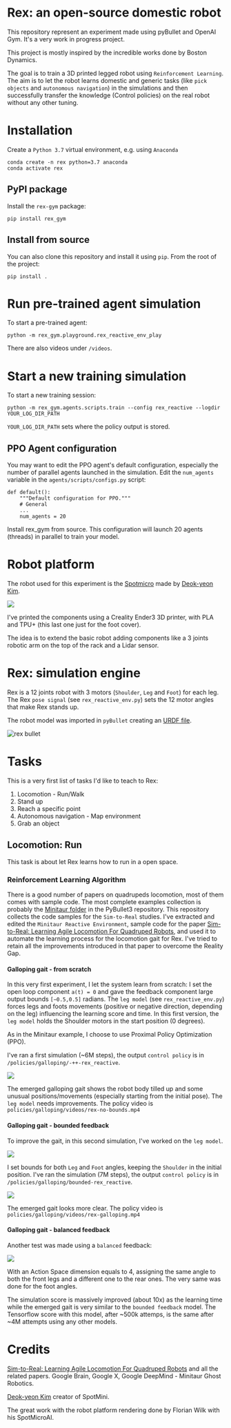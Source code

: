 # Rex: an open-source domestic robot
This repository represent an experiment made using pyBullet and OpenAI Gym. It's a very work in progress project.

This project is mostly inspired by the incredible works done by Boston Dynamics.

The goal is to train a 3D printed legged robot using `Reinforcement Learning`. The aim is to let the robot learns 
domestic and generic tasks (like `pick objects` and `autonomous navigation`) in the simulations and then successfully
transfer the knowledge (Control policies) on the real robot without any other tuning.

# Installation
Create a `Python 3.7` virtual environment, e.g. using `Anaconda`
```
conda create -n rex python=3.7 anaconda
conda activate rex
```
## PyPI package
Install the `rex-gym` package:
```
pip install rex_gym
```

## Install from source
You can also clone this repository and install it using `pip`. From the root of the project:
```
pip install .
```

# Run pre-trained agent simulation
To start a pre-trained agent:

```
python -m rex_gym.playground.rex_reactive_env_play
```
There are also videos under `/videos`.

# Start a new training simulation
To start a new training session:

```
python -m rex_gym.agents.scripts.train --config rex_reactive --logdir YOUR_LOG_DIR_PATH 
```

`YOUR_LOG_DIR_PATH` sets where the policy output is stored. 

## PPO Agent configuration
You may want to edit the PPO agent's default configuration, especially the number of parallel agents launched in the simulation. 
Edit the `num_agents` variable in the `agents/scripts/configs.py` script:

```
def default():
    """Default configuration for PPO."""
    # General
    ...
    num_agents = 20
```
Install rex_gym from source. This configuration will launch 20 agents (threads) in parallel to train your model.

# Robot platform
The robot used for this experiment is the [Spotmicro](https://www.thingiverse.com/thing:3445283) made by [Deok-yeon Kim](https://www.thingiverse.com/KDY0523/about).

[<img src="https://thingiverse-production-new.s3.amazonaws.com/assets/bf/af/74/db/83/complete_4.jpg">](https://www.thingiverse.com/thing:3445283)

I've printed the components using a Creality Ender3 3D printer, with PLA and TPU+ (this last one just for the foot 
cover).

The idea is to extend the basic robot adding components like a 3 joints robotic arm on the top of the rack and a 
Lidar sensor.

# Rex: simulation engine
Rex is a 12 joints robot with 3 motors (`Shoulder`, `Leg` and `Foot`) for each leg. 
The Rex `pose signal` (see ```rex_reactive_env.py```) sets the 12 motor angles that make Rex stands up.

The robot model was imported in `pyBullet` creating an [URDF file](rex_gym/util/pybullet_data/assets/urdf/rex.urdf). 

![rex bullet](rex_gym/util/images/rex.png)

# Tasks
This is a very first list of tasks I'd like to teach to Rex:

1. Locomotion - Run/Walk
2. Stand up
3. Reach a specific point
4. Autonomous navigation - Map environment
5. Grab an object

## Locomotion: Run
This task is about let Rex learns how to run in a open space. 
### Reinforcement Learning Algorithm
There is a good number of papers on quadrupeds locomotion, most of them comes with sample code. The most complete examples collection
 is probably the [Minitaur folder](https://github.com/bulletphysics/bullet3/tree/master/examples/pybullet/gym/pybullet_envs/minitaur) in the PyBullet3 repository. 
 This repository collects the code samples for the ```Sim-to-Real``` studies.
I've extracted and edited the ```Minitaur Reactive Environment```, sample code for the paper [Sim-to-Real: Learning Agile Locomotion For Quadruped Robots](https://arxiv.org/pdf/1804.10332.pdf), and used it 
to automate the learning process for the locomotion gait for Rex. I've tried to retain all the improvements introduced in that paper
 to overcome the Reality Gap. 

#### Galloping gait - from scratch
In this very first experiment, I let the system learn from scratch: I set the open loop component ```a(t) = 0``` and 
gave the feedback component large output bounds `[−0.5,0.5]` radians. The `leg model` (see ```rex_reactive_env.py```) 
forces legs and foots movements (positive or negative direction, depending on the leg) influencing the learning 
score and time. In this first version, the `leg model` holds the Shoulder motors in the start position (0 degrees).  

As in the Minitaur example, I choose to use Proximal Policy Optimization (PPO). 

I've ran a first simulation (~6M steps), the output `control policy` is in `/policies/galloping/-++-rex_reactive`. 

![](rex_gym/util/images/run.gif)

The emerged galloping gait shows the robot body tilled up and some unusual positions/movements (especially starting from the initial pose). The `leg model` needs improvements. 
The policy video is `policies/galloping/videos/rex-no-bounds.mp4`

#### Galloping gait - bounded feedback
To improve the gait, in this second simulation, I've worked on the `leg model`.

![](rex_gym/util/images/leg_model-bounds.png) 

I set bounds for both `Leg` and `Foot` angles, keeping the `Shoulder` in the initial position.
I've ran the simulation (7M steps), the output `control policy` is in `/policies/galloping/bounded-rex_reactive`. 

![](rex_gym/util/images/galloping.gif)

The emerged gait looks more clear. The policy video is `policies/galloping/videos/rex-galloping.mp4`
#### Galloping gait - balanced feedback
Another test was made using a `balanced` feedback:

![](rex_gym/util/images/leg_model_improved.png) 

With an Action Space dimension equals to 4, assigning the same angle to both the front legs and a different one to the rear ones.
The very same was done for the foot angles. 

The simulation score is massively improved (about 10x) as the learning time while the emerged gait is very similar to the `bounded feedback` model. 
The Tensorflow score with this model, after ~500k attemps, is the same after ~4M attempts using any other models.

# Credits
[Sim-to-Real: Learning Agile Locomotion For Quadruped Robots](https://arxiv.org/pdf/1804.10332.pdf) and all the related papers. Google Brain, Google X, Google DeepMind - Minitaur Ghost Robotics.

[Deok-yeon Kim](https://www.thingiverse.com/KDY0523/about) creator of SpotMini.

The great work with the robot platform rendering done by Florian Wilk with his SpotMicroAI.

